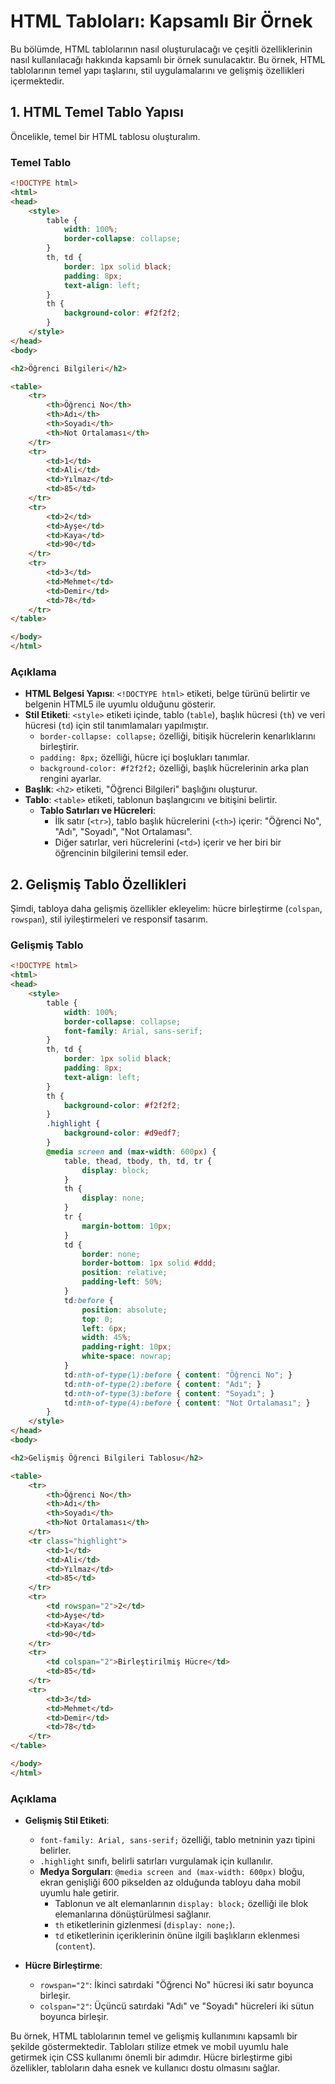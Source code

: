 # HTML Tabloları: Kapsamlı Bir Örnek

Bu bölümde, HTML tablolarının nasıl oluşturulacağı ve çeşitli özelliklerinin nasıl kullanılacağı hakkında kapsamlı bir örnek sunulacaktır. Bu örnek, HTML tablolarının temel yapı taşlarını, stil uygulamalarını ve gelişmiş özellikleri içermektedir.

## 1. HTML Temel Tablo Yapısı

Öncelikle, temel bir HTML tablosu oluşturalım.

### Temel Tablo

```html
<!DOCTYPE html>
<html>
<head>
    <style>
        table {
            width: 100%;
            border-collapse: collapse;
        }
        th, td {
            border: 1px solid black;
            padding: 8px;
            text-align: left;
        }
        th {
            background-color: #f2f2f2;
        }
    </style>
</head>
<body>

<h2>Öğrenci Bilgileri</h2>

<table>
    <tr>
        <th>Öğrenci No</th>
        <th>Adı</th>
        <th>Soyadı</th>
        <th>Not Ortalaması</th>
    </tr>
    <tr>
        <td>1</td>
        <td>Ali</td>
        <td>Yılmaz</td>
        <td>85</td>
    </tr>
    <tr>
        <td>2</td>
        <td>Ayşe</td>
        <td>Kaya</td>
        <td>90</td>
    </tr>
    <tr>
        <td>3</td>
        <td>Mehmet</td>
        <td>Demir</td>
        <td>78</td>
    </tr>
</table>

</body>
</html>
```

### Açıklama

- **HTML Belgesi Yapısı**: `<!DOCTYPE html>` etiketi, belge türünü belirtir ve belgenin HTML5 ile uyumlu olduğunu gösterir.
- **Stil Etiketi**: `<style>` etiketi içinde, tablo (`table`), başlık hücresi (`th`) ve veri hücresi (`td`) için stil tanımlamaları yapılmıştır.
  - `border-collapse: collapse;` özelliği, bitişik hücrelerin kenarlıklarını birleştirir.
  - `padding: 8px;` özelliği, hücre içi boşlukları tanımlar.
  - `background-color: #f2f2f2;` özelliği, başlık hücrelerinin arka plan rengini ayarlar.
- **Başlık**: `<h2>` etiketi, "Öğrenci Bilgileri" başlığını oluşturur.
- **Tablo**: `<table>` etiketi, tablonun başlangıcını ve bitişini belirtir.
  - **Tablo Satırları ve Hücreleri**:
    - İlk satır (`<tr>`), tablo başlık hücrelerini (`<th>`) içerir: "Öğrenci No", "Adı", "Soyadı", "Not Ortalaması".
    - Diğer satırlar, veri hücrelerini (`<td>`) içerir ve her biri bir öğrencinin bilgilerini temsil eder.

## 2. Gelişmiş Tablo Özellikleri

Şimdi, tabloya daha gelişmiş özellikler ekleyelim: hücre birleştirme (`colspan`, `rowspan`), stil iyileştirmeleri ve responsif tasarım.

### Gelişmiş Tablo

```html
<!DOCTYPE html>
<html>
<head>
    <style>
        table {
            width: 100%;
            border-collapse: collapse;
            font-family: Arial, sans-serif;
        }
        th, td {
            border: 1px solid black;
            padding: 8px;
            text-align: left;
        }
        th {
            background-color: #f2f2f2;
        }
        .highlight {
            background-color: #d9edf7;
        }
        @media screen and (max-width: 600px) {
            table, thead, tbody, th, td, tr {
                display: block;
            }
            th {
                display: none;
            }
            tr {
                margin-bottom: 10px;
            }
            td {
                border: none;
                border-bottom: 1px solid #ddd;
                position: relative;
                padding-left: 50%;
            }
            td:before {
                position: absolute;
                top: 0;
                left: 6px;
                width: 45%;
                padding-right: 10px;
                white-space: nowrap;
            }
            td:nth-of-type(1):before { content: "Öğrenci No"; }
            td:nth-of-type(2):before { content: "Adı"; }
            td:nth-of-type(3):before { content: "Soyadı"; }
            td:nth-of-type(4):before { content: "Not Ortalaması"; }
        }
    </style>
</head>
<body>

<h2>Gelişmiş Öğrenci Bilgileri Tablosu</h2>

<table>
    <tr>
        <th>Öğrenci No</th>
        <th>Adı</th>
        <th>Soyadı</th>
        <th>Not Ortalaması</th>
    </tr>
    <tr class="highlight">
        <td>1</td>
        <td>Ali</td>
        <td>Yılmaz</td>
        <td>85</td>
    </tr>
    <tr>
        <td rowspan="2">2</td>
        <td>Ayşe</td>
        <td>Kaya</td>
        <td>90</td>
    </tr>
    <tr>
        <td colspan="2">Birleştirilmiş Hücre</td>
        <td>85</td>
    </tr>
    <tr>
        <td>3</td>
        <td>Mehmet</td>
        <td>Demir</td>
        <td>78</td>
    </tr>
</table>

</body>
</html>
```

### Açıklama

- **Gelişmiş Stil Etiketi**:
  - `font-family: Arial, sans-serif;` özelliği, tablo metninin yazı tipini belirler.
  - `.highlight` sınıfı, belirli satırları vurgulamak için kullanılır.
  - **Medya Sorguları**: `@media screen and (max-width: 600px)` bloğu, ekran genişliği 600 pikselden az olduğunda tabloyu daha mobil uyumlu hale getirir.
    - Tablonun ve alt elemanlarının `display: block;` özelliği ile blok elemanlarına dönüştürülmesi sağlanır.
    - `th` etiketlerinin gizlenmesi (`display: none;`).
    - `td` etiketlerinin içeriklerinin önüne ilgili başlıkların eklenmesi (`content`).

- **Hücre Birleştirme**:
  - `rowspan="2"`: İkinci satırdaki "Öğrenci No" hücresi iki satır boyunca birleşir.
  - `colspan="2"`: Üçüncü satırdaki "Adı" ve "Soyadı" hücreleri iki sütun boyunca birleşir.

Bu örnek, HTML tablolarının temel ve gelişmiş kullanımını kapsamlı bir şekilde göstermektedir. Tabloları stilize etmek ve mobil uyumlu hale getirmek için CSS kullanımı önemli bir adımdır. Hücre birleştirme gibi özellikler, tabloların daha esnek ve kullanıcı dostu olmasını sağlar.